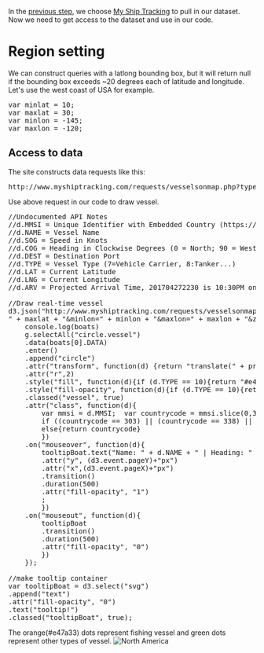 In the [previous step](Choose_data.md), we choose [My Ship Tracking](http://www.myshiptracking.com/) to pull in our dataset. Now we need to get access to the dataset and use in our code.

# Region setting
We can construct queries with a latlong bounding box, but it will return null if the bounding box exceeds ~20 degrees each of latitude and longitude. Let's use the west coast of USA for example.

<pre>
var minlat = 10;
var maxlat = 30;
var minlon = -145;
var maxlon = -120;
</pre>



## Access to data
The site constructs data requests like this:
<pre>
http://www.myshiptracking.com/requests/vesselsonmap.php?type=json&minlat=10&maxlat=30&minlon=-145&maxlon=-125&zoom=7
</pre>

Use above request in our code to draw vessel.
<pre>
//Undocumented API Notes
//d.MMSI = Unique Identifier with Embedded Country (https://help.marinetraffic.com/hc/en-us/articles/205220087-Which-way-is-information-on-a-vessel-s-flag-found-)
//d.NAME = Vessel Name
//d.SOG = Speed in Knots
//d.COG = Heading in Clockwise Degrees (0 = North; 90 = West...)
//d.DEST = Destination Port
//d.TYPE = Vessel Type (7=Vehicle Carrier, 8:Tanker...)
//d.LAT = Current Latitude
//d.LNG = Current Longitude
//d.ARV = Projected Arrival Time, 201704272230 is 10:30PM on April 27, 2017 GMT

//Draw real-time vessel
d3.json("http://www.myshiptracking.com/requests/vesselsonmap.php?type=json&minlat=" + minlat + "&maxlat=
" + maxlat + "&minlon=" + minlon + "&maxlon=" + maxlon + "&zoom=7", function(err, boats){
	console.log(boats)
	g.selectAll("circle.vessel")
	.data(boats[0].DATA)
	.enter()
	.append("circle")
	.attr("transform", function(d) {return "translate(" + projection([d.LNG, d.LAT]) + ")";})
	.attr("r",2)
	.style("fill", function(d){if (d.TYPE == 10){return "#e47a33"} else {return "#018771"}})
	.style("fill-opacity", function(d){if (d.TYPE == 10){return "0.15"} else {return ".05"}})
	.classed("vessel", true)
	.attr("class", function(d){
		var mmsi = d.MMSI;  var countrycode = mmsi.slice(0,3);
		if ((countrycode == 303) || (countrycode == 338) || (countrycode >= 366 && countrycode <= 369)) {return "USA" }
		else{return countrycode}
		})
	.on("mouseover", function(d){
		tooltipBoat.text("Name: " + d.NAME + " | Heading: " + d.DEST + "| MMSI: " + d.MMSI)
		.attr("y", (d3.event.pageY)+"px")
		.attr("x",(d3.event.pageX)+"px")
		.transition()
		.duration(500)
		.attr("fill-opacity", "1")
		;
		})
	.on("mouseout", function(d){
		tooltipBoat
		.transition()
		.duration(500)
		.attr("fill-opacity", "0")
		})
	});

//make tooltip container
var tooltipBoat = d3.select("svg")
.append("text")
.attr("fill-opacity", "0")
.text("tooltip!")
.classed("tooltipBoat", true);
</pre>


The orange(#e47a33) dots represent fishing vessel and green dots represent other types of vessel.
![North America](http://i.imgur.com/zlOYGiz.png)

